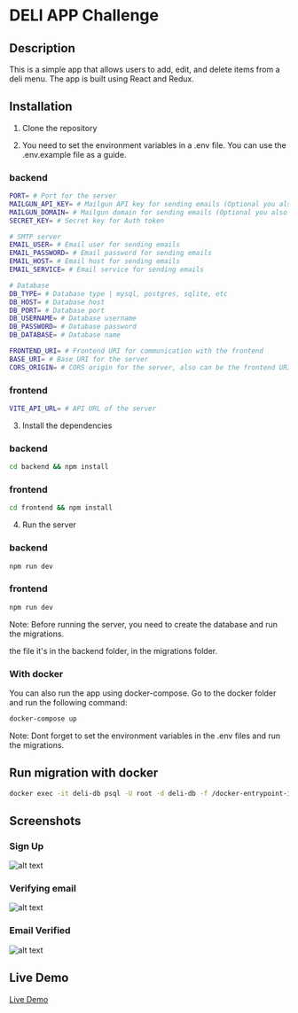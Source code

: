 
# DELI APP Challenge

## Description

This is a simple app that allows users to add, edit, and delete items from a deli menu. The app is built using React and Redux.

## Installation

1. Clone the repository

2. You need to set the environment variables in a .env file. You can use the .env.example file as a guide.

### backend

```bash
PORT= # Port for the server
MAILGUN_API_KEY= # Mailgun API key for sending emails (Optional you also can use a SMTP server)
MAILGUN_DOMAIN= # Mailgun domain for sending emails (Optional you also can use a SMTP server)
SECRET_KEY= # Secret key for Auth token

# SMTP server
EMAIL_USER= # Email user for sending emails
EMAIL_PASSWORD= # Email password for sending emails
EMAIL_HOST= # Email host for sending emails
EMAIL_SERVICE= # Email service for sending emails

# Database
DB_TYPE= # Database type | mysql, postgres, sqlite, etc
DB_HOST= # Database host
DB_PORT= # Database port
DB_USERNAME= # Database username
DB_PASSWORD= # Database password
DB_DATABASE= # Database name

FRONTEND_URI= # Frontend URI for communication with the frontend
BASE_URI= # Base URI for the server
CORS_ORIGIN= # CORS origin for the server, also can be the frontend URI
```

### frontend

```bash
VITE_API_URL= # API URL of the server
```

3. Install the dependencies

### backend

```bash
cd backend && npm install
```

### frontend
```bash
cd frontend && npm install
```

4. Run the server

### backend

```bash
npm run dev
```

### frontend
```bash
npm run dev
```

Note: Before running the server, you need to create the database and run the migrations.

the file it's in the backend folder, in the migrations folder.

### With docker

You can also run the app using docker-compose. Go to the docker folder and run the following command:

```bash
docker-compose up
```

Note: Dont forget to set the environment variables in the .env files and run the migrations.

## Run migration with docker

```bash
docker exec -it deli-db psql -U root -d deli-db -f /docker-entrypoint-initdb.d/initDb.sql
```

## Screenshots

### Sign Up
![alt text](./assets/image-1.png)

### Verifying email
![alt text](./assets/image.png)

### Email Verified
![alt text](./assets/image-2.png)

## Live Demo
[Live Demo](https://deli-app-one.vercel.app/)

